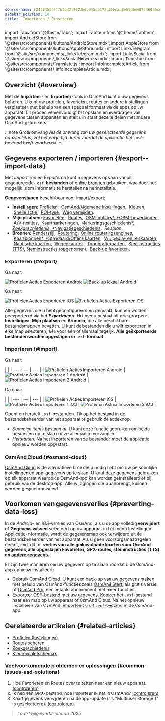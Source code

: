 ```yaml
---
source-hash: f24f24555f47b3d32f9623bdce45ca173d296caa2e59dbe6073460a5cd95119d
sidebar_position: 10
title:  Importeren / Exporteren
---
```

import Tabs from '@theme/Tabs';
import TabItem from '@theme/TabItem';
import AndroidStore from '@site/src/components/buttons/AndroidStore.mdx';
import AppleStore from '@site/src/components/buttons/AppleStore.mdx';
import LinksTelegram from '@site/src/components/_linksTelegram.mdx';
import LinksSocial from '@site/src/components/_linksSocialNetworks.mdx';
import Translate from '@site/src/components/Translate.js';
import InfoIncompleteArticle from '@site/src/components/_infoIncompleteArticle.mdx';


## Overzicht {#overview}

Met de **Importeer**- en **Exporteer**-tools in OsmAnd kunt u uw gegevens beheren. U kunt uw profielen, favorieten, routes en andere instellingen verplaatsen met behulp van een speciaal formaat via de apps op uw apparaat. Dit proces vereenvoudigt het opslaan en overdragen van gegevens tussen apparaten en stelt u in staat deze te delen met andere OsmAnd-gebruikers.

:::note Grote omvang
*Als de omvang van uw geselecteerde gegevens aanzienlijk is, zal het enige tijd duren voordat de applicatie het `.osf`-bestand heeft voorbereid.*
:::


## Gegevens exporteren / importeren {#export--import-data}

Met *Importeren* en *Exporteren* kunt u gegevens opslaan vanuit gegenereerde `.osf`-**bestanden** of [online bronnen](../map/raster-maps.md) gebruiken, waardoor het mogelijk is om informatie te herstellen na herinstallatie.

**Gegevenstypen** beschikbaar voor import/export:

- **Instellingen:**
        [Profielen](../personal/profiles.md#actions), &nbsp;[OsmAnd/Algemene Instellingen](../personal/global-settings.md), &nbsp;[Kleuren](../personal/color-palette-schemes.md), &nbsp;[Snelle actie](../widgets/quick-action.md), &nbsp;[POI-type](../map/point-layers-on-map.md#poi-types), &nbsp;[Weg vermijden](../map/map-context-menu.md#avoid-road).
- **Mijn plaatsen:**
        [Favorieten](../personal/favorites.md#export--import), &nbsp;[Routes](../personal/tracks/manage-tracks.md#import--export-track), &nbsp;[OSM-notities*, *OSM-bewerkingen](../plugins/osm-editing.md#create--modify-poi), &nbsp;[A/V-notities](../plugins/audio-video-notes.md), &nbsp;[Kaartmarkeringen](../personal/markers.md), &nbsp;[Markeringsgeschiedenis*, *Zoekgeschiedenis*, *Navigatiegeschiedenis](../personal/global-settings.md#history), &nbsp;*Reisplan*.
- **Bronnen:**
        [Renderstijl](../map/vector-maps.md#custom-map-style), &nbsp;[Routering](../navigation/routing/osmand-routing.md), &nbsp;[Online routeringsengines](../navigation/routing/online-routing.md), &nbsp;[Kaartbronnen*, *Standaard/Offline kaarten](../map/raster-maps.md), &nbsp;[Wikipedia- en reiskaarten](../plan-route/travel-guides.md), &nbsp;[Nautische kaarten](../plugins/nautical-charts.md), &nbsp;[Wegenkaarten](../map/vector-maps.md#road-style), &nbsp;[Topografiekaarten](../plugins/topography.md), &nbsp;[Steminstructies (TTS)](../navigation/guidance/voice-navigation.md#tts-text-to-speech), [Steminstructies (opgenomen)](../navigation/guidance/voice-navigation.md#recorded-voice-prompts), &nbsp;[Back-up favorieten](../personal/favorites.md#automatic-favorites-backup).


### Exporteren {#export}

<Tabs groupId="operating-systems" queryString="current-os">

<TabItem value="android" label="Android">

Ga naar: *<Translate android="true" ids="shared_string_menu,shared_string_settings,import_export,export_to_file"/>*

![Profielen Acties Exporteren Android](@site/static/img/personal/profiles/profile_actions_export_1_andr.png) ![Back-up lokaal Android](@site/static/img/personal/profiles/profile_actions_export_2_andr.png)

</TabItem>

<TabItem value="ios" label="iOS">

Ga naar: *<Translate ios="true" ids="shared_string_menu,shared_string_settings,local_backup,backup_into_file"/>*

![Profielen Acties Exporteren iOS](@site/static/img/personal/profiles/profile_actions_export_1_ios.png) ![Profielen Acties Exporteren iOS](@site/static/img/personal/profiles/profile_actions_export_2_ios.png)

</TabItem>

</Tabs>

Alle gegevens die u hebt geconfigureerd en gemaakt, kunnen worden geëxporteerd via het ***Exportmenu***. Het menu bestaat uit drie groepen: **Instellingen**, **Mijn plaatsen** en **Bronnen**, die alle beschikbare bestandsmappen bevatten. U kunt de bestanden die u wilt exporteren in elke map selecteren, één voor één of allemaal tegelijk. **Alle geëxporteerde bestanden worden opgeslagen in `.osf`-formaat**.


### Importeren {#import}

<Tabs groupId="operating-systems" queryString="current-os">

<TabItem value="android" label="Android">

Ga naar: *<Translate android="true" ids="shared_string_menu,shared_string_settings,import_export,shared_string_import"/>*

| |
| --- | --- | --- |
| ![Profielen Acties Importeren Android](@site/static/img/personal/profiles/profile_actions_import_android.png) | ![Profielen Acties Importeren 1 Android](@site/static/img/personal/profiles/profile_actions_import_1_android.png) | ![Profielen Acties Importeren 2 Android](@site/static/img/personal/profiles/profile_actions_import_2_android.png) |

</TabItem>

<TabItem value="ios" label="iOS">

Ga naar: *<Translate ios="true" ids="shared_string_menu,shared_string_settings,local_backup,restore_from_file"/>*

| |
| --- | --- | --- |
| ![Profielen Acties Importeren iOS](@site/static/img/personal/profiles/profile_actions_import_ios.png) | ![Profielen Acties Importeren 1 iOS](@site/static/img/personal/profiles/profile_actions_import_1_ios.png) | ![Profielen Acties Importeren 2 iOS](@site/static/img/personal/profiles/profile_actions_import_2_ios.png) |

</TabItem>

</Tabs>

Opent en herstelt `.osf`-bestanden. Tik op het bestand in de bestandsbeheerder van het apparaat of gebruik de actieknop.

- *Sommige items bestaan al*. U kunt deze functie gebruiken om beide bestanden op te slaan of ze allemaal te vervangen.
- *Herstarten*. Na het importeren van de bestanden moet de applicatie opnieuw worden opgestart.


### OsmAnd Cloud {#osmand-cloud}

[OsmAnd Cloud](../personal/osmand-cloud.md) is de alternatieve bron die u nodig hebt om uw persoonlijke instellingen en app-gegevens op te slaan. U kunt deze gegevens gebruiken op elk apparaat waarop de OsmAnd-app kan worden geïnstalleerd of bij gebruik van de desktop-app. Alle wijzigingen die u aanbrengt, kunnen worden gesynchroniseerd.


## Voorkomen van gegevensverlies {#preventing-data-loss}

In de *Android*- en *iOS*-versies van OsmAnd, als u de app volledig **verwijdert** of **Gegevens wissen** selecteert op uw apparaat in het menu Instellingen Applicatie-informatie, wordt de gegevensmap ook verwijderd uit de bestandsbeheerder van het apparaat. Als u geen voorzorgsmaatregelen neemt, leidt dit tot **verlies van alle gedownloade kaarten voor OsmAnd-gegevens, alle opgeslagen Favorieten, GPX-routes, steminstructies (TTS) en [andere gegevens](#export--import-data).**

Er zijn twee manieren om uw gegevens op te slaan voordat u de OsmAnd-app opnieuw installeert:

- Gebruik [OsmAnd Cloud](#osmand-cloud). U kunt een back-up van uw gegevens maken met behulp van OsmAnd-functies zoals [OsmAnd Start](../personal/osmand-cloud.md#osmand-start), als gratis versie, of [OsmAnd Pro](../purchases/index.md), een betaald abonnement met meer functies.
- [Exporteer OSF-bestand](#export) met uw gegevens. Kopieer het `.osf`-bestand naar een map op uw apparaat of OsmAnd Cloud. Na het opnieuw installeren van OsmAnd, [importeert u dit `.osf`-bestand](#import) in de OsmAnd-app.


## Gerelateerde artikelen {#related-articles}

- [Profielen (Instellingen)](./profiles.md)
- [Routes beheren](../personal/tracks/manage-tracks.md#import--export-track)
- [Zoekgeschiedenis](../search/search-history.md#export-and-share)
- [Kleurenpaletschema's](../personal/color-palette-schemes.md)

### Veelvoorkomende problemen en oplossingen {#common-issues-and-solutions}

1. Hoe Favorieten en Routes over te zetten naar een nieuw apparaat. [(controleren)](../troubleshooting/setup.md#how-to-transfer-favorites-and-tracks-to-a-new-device)
2. Ik heb een GPX-bestand, hoe importeer ik het in OsmAnd? [(controleren)](../troubleshooting/setup.md#i-have-a-gpx-file-how-do-i-import-it-into-osmand)
3. Kaartgegevens verwijderen na de app-update (als "Multiuser Storage 1" is geselecteerd). [(controleren)](../troubleshooting/maps-data#deleting-map-data-after-the-app-update-if-multiuser-storage-1-is-selected)

> *Laatst bijgewerkt: januari 2025*